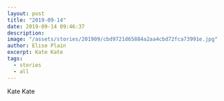 ```yaml
---
layout: post
title: "2019-09-14"
date: 2019-09-14 09:46:37
description: 
image: "/assets/stories/201909/cbd9721d65884a2aa4cbd72fca73991e.jpg"
author: Elise Plain
excerpt: Kate Kate
tags: 
  - stories
  - all
---
```


Kate Kate
<p></p>
